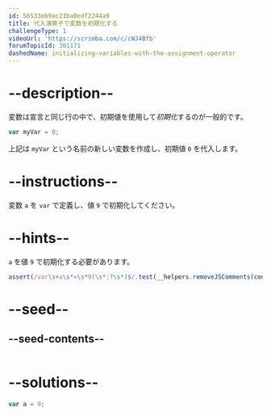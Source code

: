```yaml
---
id: 56533eb9ac21ba0edf2244a9
title: 代入演算子で変数を初期化する
challengeType: 1
videoUrl: 'https://scrimba.com/c/cWJ4Bfb'
forumTopicId: 301171
dashedName: initializing-variables-with-the-assignment-operator
---
```


# --description--

変数は宣言と同じ行の中で、初期値を使用して<dfn>初期化</dfn>するのが一般的です。

```js
var myVar = 0;
```

上記は `myVar` という名前の新しい変数を作成し、初期値 `0` を代入します。

# --instructions--

変数 `a` を `var` で定義し、値 `9` で初期化してください。

# --hints--

`a` を値 `9` で初期化する必要があります。

```js
assert(/var\s+a\s*=\s*9(\s*;?\s*)$/.test(__helpers.removeJSComments(code)));
```

# --seed--

## --seed-contents--

```js

```

# --solutions--

```js
var a = 9;
```
